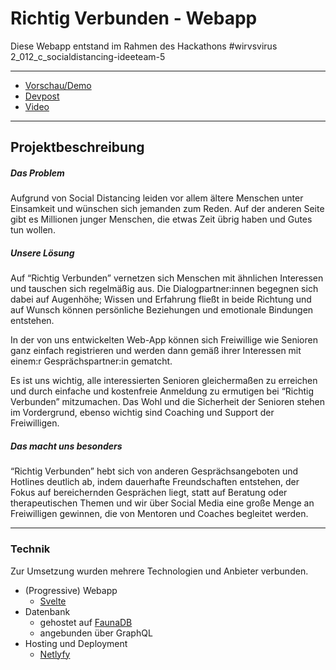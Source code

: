 # Richtig Verbunden - Webapp

Diese Webapp entstand im Rahmen des Hackathons #wirvsvirus 2_012_c_socialdistancing-ideeteam-5

---

- [Vorschau/Demo](https://richtigverbundenapp.netlify.com/)
- [Devpost](https://devpost.com/software/2_012_c_socialdistancing-ideeteam-5pluszeitgegeneinsamkeit)
- [Video](https://youtu.be/E-lJsn0882w)

---

## Projektbeschreibung

##### Das Problem

Aufgrund von Social Distancing leiden vor allem ältere Menschen unter Einsamkeit und wünschen sich jemanden zum Reden. Auf der anderen Seite gibt es Millionen junger Menschen, die etwas Zeit übrig haben und Gutes tun wollen.

##### Unsere Lösung

Auf “Richtig Verbunden” vernetzen sich Menschen mit ähnlichen Interessen und tauschen sich regelmäßig aus. Die Dialogpartner:innen begegnen sich dabei auf Augenhöhe; Wissen und Erfahrung fließt in beide Richtung und auf Wunsch können persönliche Beziehungen und emotionale Bindungen entstehen.

In der von uns entwickelten Web-App können sich Freiwillige wie Senioren ganz einfach registrieren und werden dann gemäß ihrer Interessen mit einem:r Gesprächspartner:in gematcht.

Es ist uns wichtig, alle interessierten Senioren gleichermaßen zu erreichen und durch einfache und kostenfreie Anmeldung zu ermutigen bei “Richtig Verbunden” mitzumachen. Das Wohl und die Sicherheit der Senioren stehen im Vordergrund, ebenso wichtig sind Coaching und Support der Freiwilligen.

##### Das macht uns besonders

“Richtig Verbunden” hebt sich von anderen Gesprächsangeboten und Hotlines deutlich ab, indem dauerhafte Freundschaften entstehen, der Fokus auf bereichernden Gesprächen liegt, statt auf Beratung oder therapeutischen Themen und wir über Social Media eine große Menge an Freiwilligen gewinnen, die von Mentoren und Coaches begleitet werden.

---

### Technik

Zur Umsetzung wurden mehrere Technologien und Anbieter verbunden.

- (Progressive) Webapp
  - [Svelte](https://svelte.dev/)
- Datenbank
  - gehostet auf [FaunaDB](https://fauna.com/)
  - angebunden über GraphQL
- Hosting und Deployment
  - [Netlyfy](https://www.netlify.com/)

